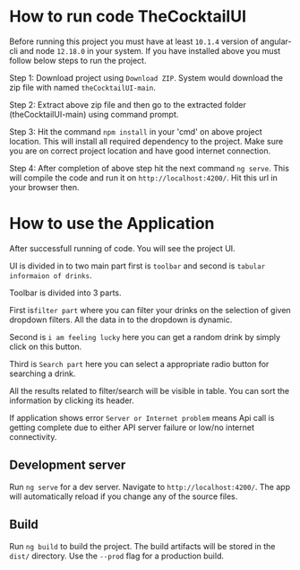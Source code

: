 # How to run code TheCocktailUI

Before running this project you must have at least `10.1.4` version of angular-cli and node `12.18.0` in your system. If you have installed above you must follow below steps to run the project.

Step 1: Download project using `Download ZIP`. System would download the zip file with named `theCocktailUI-main`.

Step 2: Extract above zip file and then go to the extracted folder (theCocktailUI-main) using command prompt. 

Step 3: Hit the command `npm install` in your 'cmd' on above project location. This will install all required dependency to the project. Make sure you are on correct project location and have good internet connection.

Step 4: After completion of above step hit the next command `ng serve`. This will compile the code and run it on `http://localhost:4200/`. Hit this url in your browser then.


# How to use the Application
After successfull running of code. You will see the project UI.

UI is divided in to two main part first is `toolbar` and second is `tabular informaion of drinks`.

Toolbar is divided into 3 parts. 

First is`filter part` where you can filter your drinks on the selection of given dropdown filters. All the data in to the dropdown is dynamic.

Second is `i am feeling lucky` here you can get a random drink by simply click on this button.

Third is `Search part` here you can select a appropriate radio button for searching a drink.

All the results related to filter/search will be visible in table. You can sort the information by clicking its header.

If application shows error `Server or Internet problem` means Api call is getting complete due to either API server failure or low/no internet connectivity.

## Development server

Run `ng serve` for a dev server. Navigate to `http://localhost:4200/`. The app will automatically reload if you change any of the source files.

## Build

Run `ng build` to build the project. The build artifacts will be stored in the `dist/` directory. Use the `--prod` flag for a production build.


